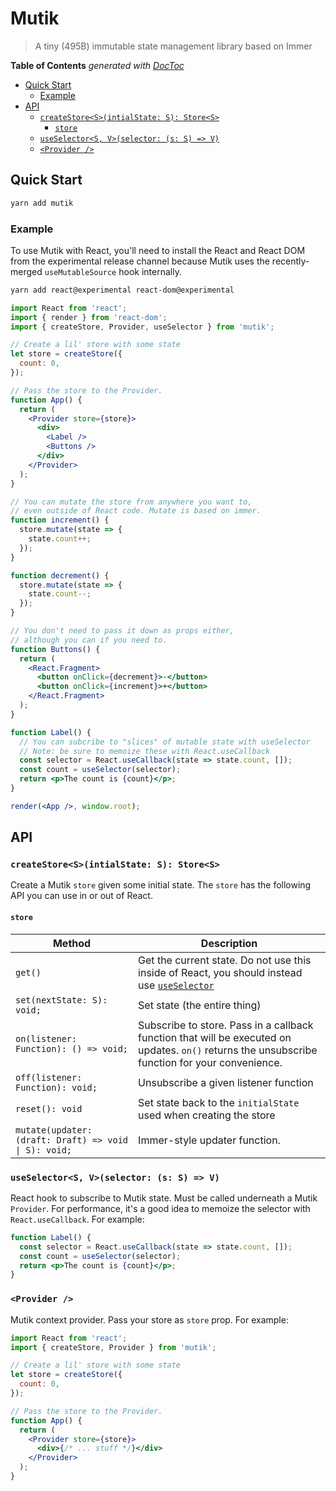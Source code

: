 # Mutik

> A tiny (495B) immutable state management library based on Immer

<!-- START doctoc generated TOC please keep comment here to allow auto update -->
<!-- DON'T EDIT THIS SECTION, INSTEAD RE-RUN doctoc TO UPDATE -->

**Table of Contents** _generated with [DocToc](https://github.com/thlorenz/doctoc)_

- [Quick Start](#quick-start)
  - [Example](#example)
- [API](#api)
  - [`createStore<S>(intialState: S): Store<S>`](#createstoresintialstate-s-stores)
    - [`store`](#store)
  - [`useSelector<S, V>(selector: (s: S) => V)`](#useselectors-vselector-s-s--v)
  - [`<Provider />`](#provider-)

<!-- END doctoc generated TOC please keep comment here to allow auto update -->

## Quick Start

```bash
yarn add mutik
```

### Example

To use Mutik with React, you'll need to install the React and React DOM from the experimental release channel because Mutik uses the recently-merged `useMutableSource` hook internally.

```bash
yarn add react@experimental react-dom@experimental
```

```jsx
import React from 'react';
import { render } from 'react-dom';
import { createStore, Provider, useSelector } from 'mutik';

// Create a lil' store with some state
let store = createStore({
  count: 0,
});

// Pass the store to the Provider.
function App() {
  return (
    <Provider store={store}>
      <div>
        <Label />
        <Buttons />
      </div>
    </Provider>
  );
}

// You can mutate the store from anywhere you want to,
// even outside of React code. Mutate is based on immer.
function increment() {
  store.mutate(state => {
    state.count++;
  });
}

function decrement() {
  store.mutate(state => {
    state.count--;
  });
}

// You don't need to pass it down as props either,
// although you can if you need to.
function Buttons() {
  return (
    <React.Fragment>
      <button onClick={decrement}>-</button>
      <button onClick={increment}>+</button>
    </React.Fragment>
  );
}

function Label() {
  // You can subcribe to "slices" of mutable state with useSelector
  // Note: be sure to memoize these with React.useCallback
  const selector = React.useCallback(state => state.count, []);
  const count = useSelector(selector);
  return <p>The count is {count}</p>;
}

render(<App />, window.root);
```

## API

### `createStore<S>(intialState: S): Store<S>`

Create a Mutik `store` given some initial state. The `store` has the following API you can use in or out of React.

#### `store`

| **Method**                                            | **Description**                                                                                                                                 |
| ----------------------------------------------------- | ----------------------------------------------------------------------------------------------------------------------------------------------- |
| `get()`                                               | Get the current state. Do not use this inside of React, you should instead use [`useSelector`](#useselectors-vselector-s-s--v)                  |
| `set(nextState: S): void;`                            | Set state (the entire thing)                                                                                                                    |
| `on(listener: Function): () => void;`                 | Subscribe to store. Pass in a callback function that will be executed on updates. `on()` returns the unsubscribe function for your convenience. |
| `off(listener: Function): void;`                      | Unsubscribe a given listener function                                                                                                           |
| `reset(): void`                                       | Set state back to the `initialState` used when creating the store                                                                               |
| `mutate(updater: (draft: Draft) => void \| S): void;` | Immer-style updater function.                                                                                                                   |

### `useSelector<S, V>(selector: (s: S) => V)`

React hook to subscribe to Mutik state. Must be called underneath a Mutik `Provider`. For performance, it's a good idea to memoize the selector with `React.useCallback`. For example:

```jsx
function Label() {
  const selector = React.useCallback(state => state.count, []);
  const count = useSelector(selector);
  return <p>The count is {count}</p>;
}
```

### `<Provider />`

Mutik context provider. Pass your store as `store` prop. For example:

```jsx
import React from 'react';
import { createStore, Provider } from 'mutik';

// Create a lil' store with some state
let store = createStore({
  count: 0,
});

// Pass the store to the Provider.
function App() {
  return (
    <Provider store={store}>
      <div>{/* ... stuff */}</div>
    </Provider>
  );
}
```
